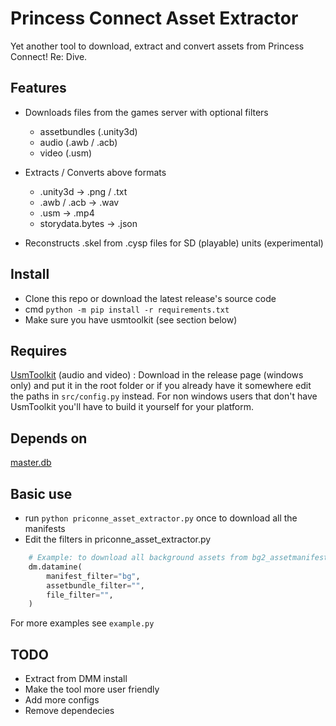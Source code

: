 # Princess Connect Asset Extractor

Yet another tool to download, extract and convert assets from Princess Connect! Re: Dive.

## Features

- Downloads files from the games server with optional filters

  - assetbundles (.unity3d)
  - audio (.awb / .acb)
  - video (.usm)

- Extracts / Converts above formats

  - .unity3d -> .png / .txt
  - .awb / .acb -> .wav
  - .usm -> .mp4
  - storydata.bytes -> .json

- Reconstructs .skel from .cysp files for SD (playable) units (experimental)

## Install

- Clone this repo or download the latest release's source code
- cmd `python -m pip install -r requirements.txt`
- Make sure you have usmtoolkit (see section below)

## Requires

[UsmToolkit](https://github.com/Rikux3/UsmToolkit) (audio and video) : Download in the release page (windows only) and put it in the root folder or if you already have it somewhere edit the paths in `src/config.py` instead. For non windows users that don't have UsmToolkit you'll have to build it yourself for your platform.

## Depends on

[master.db](https://github.com/lskyset/nozomi-cb-data/blob/main/master.db)

## Basic use

- run `python priconne_asset_extractor.py` once to download all the manifests
- Edit the filters in priconne_asset_extractor.py

```py
    # Example: to download all background assets from bg2_assetmanifest
    dm.datamine(
        manifest_filter="bg",
        assetbundle_filter="",
        file_filter="",
    )
```

For more examples see `example.py`

## TODO

- Extract from DMM install
- Make the tool more user friendly
- Add more configs
- Remove dependecies
